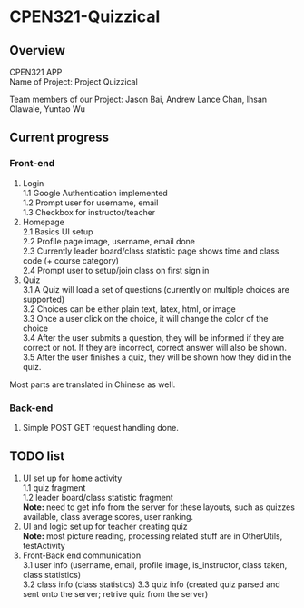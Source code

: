 # CPEN321-Quizzical

## Overview
 CPEN321 APP  
Name of Project: Project Quizzical

Team members of our Project: Jason Bai, Andrew Lance Chan, Ihsan Olawale, Yuntao Wu

## Current progress  

### Front-end  
1. Login  
1.1 Google Authentication implemented  
1.2 Prompt user for username, email  
1.3 Checkbox for instructor/teacher  
2. Homepage  
2.1 Basics UI setup  
2.2 Profile page image, username, email done  
2.3 Currently leader board/class statistic page shows time and class code (+ course category)  
2.4 Prompt user to setup/join class on first sign in  
3. Quiz  
3.1 A Quiz will load a set of questions (currently on multiple choices are supported)  
3.2 Choices can be either plain text, latex, html, or image  
3.3 Once a user click on the choice, it will change the color of the choice  
3.4 After the user submits a question, they will be informed if they are correct or not. If they are incorrect, correct answer will also be shown.  
3.5 After the user finishes a quiz, they will be shown how they did in the quiz.  

Most parts are translated in Chinese as well.  

### Back-end  
1. Simple POST GET request handling done.


## TODO list
1. UI set up for home activity  
1.1 quiz fragment  
1.2 leader board/class statistic fragment  
**Note:** need to get info from the server for these layouts, such as quizzes available, class average scores, user ranking.
2. UI and logic set up for teacher creating quiz  
**Note:** most picture reading, processing related stuff are in OtherUtils, testActivity
3. Front-Back end communication  
3.1 user info (username, email, profile image, is_instructor, class taken, class statistics)  
3.2 class info (class statistics)
3.3 quiz info (created quiz parsed and sent onto the server; retrive quiz from the server)  

